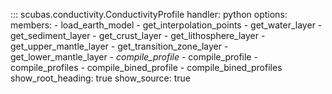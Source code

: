 <!-- 
Author(s): Shibaji Chakraborty, Xueling Shi

Disclaimer:
SCUBAS is under the MIT license found in the root directory LICENSE.md 
Everyone is permitted to copy and distribute verbatim copies of this license 
document.

This version of the MIT Public License incorporates the terms
and conditions of MIT General Public License.
-->

::: scubas.conductivity.ConductivityProfile
    handler: python
    options:
      members:
        - load_earth_model
        - get_interpolation_points
        - get_water_layer
        - get_sediment_layer
        - get_crust_layer
        - get_lithosphere_layer
        - get_upper_mantle_layer
        - get_transition_zone_layer
        - get_lower_mantle_layer
        - _compile_profile_
        - compile_profile
        - compile_profiles
        - compile_bined_profile
        - compile_bined_profiles
      show_root_heading: true
      show_source: true